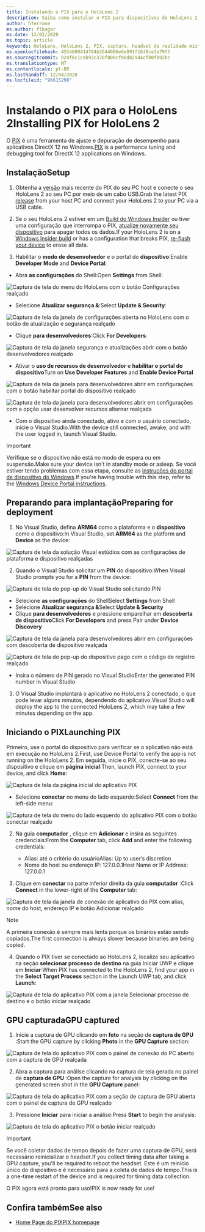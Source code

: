```yaml
---
title: Instalando o PIX para o HoloLens 2
description: Saiba como instalar o PIX para dispositivos do HoloLens 2.
author: hferrone
ms.author: flbagar
ms.date: 12/02/2020
ms.topic: article
keywords: HoloLens, HoloLens 2, PIX, captura, headset de realidade misturada, headset de realidade mista do Windows, headset da realidade virtual
ms.openlocfilehash: 4554600414784b2644006e6e891f16f8ce3a79f5
ms.sourcegitcommit: 924f8c1ceb93c378f800cf88d82944cf80f092bc
ms.translationtype: MT
ms.contentlocale: pt-BR
ms.lasthandoff: 12/04/2020
ms.locfileid: "96615298"
---
```

# <a name="installing-pix-for-hololens-2"></a><span data-ttu-id="e649a-104">Instalando o PIX para o HoloLens 2</span><span class="sxs-lookup"><span data-stu-id="e649a-104">Installing PIX for HoloLens 2</span></span>

<span data-ttu-id="e649a-105">O [PIX](https://devblogs.microsoft.com/pix) é uma ferramenta de ajuste e depuração de desempenho para aplicativos DirectX 12 no Windows.</span><span class="sxs-lookup"><span data-stu-id="e649a-105">[PIX](https://devblogs.microsoft.com/pix) is a performance tuning and debugging tool for DirectX 12 applications on Windows.</span></span> 

## <a name="setup"></a><span data-ttu-id="e649a-106">Instalação</span><span class="sxs-lookup"><span data-stu-id="e649a-106">Setup</span></span>

1. <span data-ttu-id="e649a-107">Obtenha a [versão]( https://devblogs.microsoft.com/pix/download) mais recente do PIX do seu PC host e conecte o seu HoloLens 2 ao seu PC por meio de um cabo USB.</span><span class="sxs-lookup"><span data-stu-id="e649a-107">Grab the latest PIX [release]( https://devblogs.microsoft.com/pix/download) from your host PC and connect your HoloLens 2 to your PC via a USB cable.</span></span>

2. <span data-ttu-id="e649a-108">Se o seu HoloLens 2 estiver em um [Build do Windows Insider](https://insider.windows.com) ou tiver uma configuração que interrompa o PIX,  [atualize novamente seu dispositivo](https://docs.microsoft.com/hololens/hololens-recovery) para apagar todos os dados.</span><span class="sxs-lookup"><span data-stu-id="e649a-108">If your HoloLens 2 is on a [Windows Insider build](https://insider.windows.com) or has a configuration that breaks PIX,  [re-flash your device](https://docs.microsoft.com/hololens/hololens-recovery) to erase all data.</span></span>

3. <span data-ttu-id="e649a-109">Habilitar o **modo de desenvolvedor** e o portal do **dispositivo**:</span><span class="sxs-lookup"><span data-stu-id="e649a-109">Enable **Developer Mode** and **Device Portal**:</span></span>

* <span data-ttu-id="e649a-110">Abra **as configurações** do Shell:</span><span class="sxs-lookup"><span data-stu-id="e649a-110">Open **Settings** from Shell:</span></span>

![Captura de tela do menu do HoloLens com o botão Configurações realçado](images/pix-img-01.jpg)

* <span data-ttu-id="e649a-112">Selecione **Atualizar segurança &**:</span><span class="sxs-lookup"><span data-stu-id="e649a-112">Select **Update & Security**:</span></span>

![Captura de tela da janela de configurações aberta no HoloLens com o botão de atualização e segurança realçado](images/pix-img-02.jpg)

* <span data-ttu-id="e649a-114">Clique **para desenvolvedores**:</span><span class="sxs-lookup"><span data-stu-id="e649a-114">Click **For Developers**:</span></span>

![Captura de tela da janela segurança e atualizações abrir com o botão desenvolvedores realçado](images/pix-img-03.jpg)

* <span data-ttu-id="e649a-116">Ativar o **uso de recursos de desenvolvedor** e **habilitar o portal do dispositivo**</span><span class="sxs-lookup"><span data-stu-id="e649a-116">Turn on **Use Developer Features** and **Enable Device Portal**</span></span>

![Captura de tela da janela para desenvolvedores abrir em configurações com o botão habilitar portal do dispositivo realçado](images/pix-img-04.jpg)

![Captura de tela da janela para desenvolvedores abrir em configurações com a opção usar desenvolver recursos alternar realçada](images/pix-img-05.jpg)

* <span data-ttu-id="e649a-119">Com o dispositivo ainda conectado, ativo e com o usuário conectado, inicie o Visual Studio.</span><span class="sxs-lookup"><span data-stu-id="e649a-119">With the device still connected, awake, and with the user logged in, launch Visual Studio.</span></span>

> [!IMPORTANT]
> <span data-ttu-id="e649a-120">Verifique se o dispositivo não está no modo de espera ou em suspensão.</span><span class="sxs-lookup"><span data-stu-id="e649a-120">Make sure your device isn't in standby mode or asleep.</span></span> <span data-ttu-id="e649a-121">Se você estiver tendo problemas com essa etapa, consulte as [instruções do portal de dispositivo do Windows](https://docs.microsoft.com/windows/mixed-reality/develop/platform-capabilities-and-apis/using-the-windows-device-portal).</span><span class="sxs-lookup"><span data-stu-id="e649a-121">If you're having trouble with this step, refer to the [Windows Device Portal instructions](https://docs.microsoft.com/windows/mixed-reality/develop/platform-capabilities-and-apis/using-the-windows-device-portal).</span></span>

## <a name="preparing-for-deployment"></a><span data-ttu-id="e649a-122">Preparando para implantação</span><span class="sxs-lookup"><span data-stu-id="e649a-122">Preparing for deployment</span></span>

1. <span data-ttu-id="e649a-123">No Visual Studio, defina **ARM64** como a plataforma e o **dispositivo** como o dispositivo:</span><span class="sxs-lookup"><span data-stu-id="e649a-123">In Visual Studio, set **ARM64** as the platform and **Device** as the device:</span></span>

![Captura de tela da solução Visual estúdios com as configurações de plataforma e dispositivo realçadas](images/pix-img-06.png)

2. <span data-ttu-id="e649a-125">Quando o Visual Studio solicitar um **PIN** do dispositivo:</span><span class="sxs-lookup"><span data-stu-id="e649a-125">When Visual Studio prompts you for a **PIN** from the device:</span></span>

![Captura de tela do pop-up do Visual Studio solicitando PIN](images/pix-img-07.png)

* <span data-ttu-id="e649a-127">Selecione **as configurações** do Shell</span><span class="sxs-lookup"><span data-stu-id="e649a-127">Select **Settings** from Shell</span></span>
* <span data-ttu-id="e649a-128">Selecione **Atualizar segurança &**</span><span class="sxs-lookup"><span data-stu-id="e649a-128">Select **Update & Security**</span></span>
* <span data-ttu-id="e649a-129">Clique **para desenvolvedores** e pressione emparelhar em **descoberta de dispositivo**</span><span class="sxs-lookup"><span data-stu-id="e649a-129">Click **For Developers** and press Pair under **Device Discovery**</span></span> 

![Captura de tela da janela para desenvolvedores abrir em configurações com descoberta de dispositivo realçada](images/pix-img-08.jpg)

![Captura de tela do pop-up do dispositivo pago com o código de registro realçado](images/pix-img-09.jpg)

* <span data-ttu-id="e649a-132">Insira o número de PIN gerado no Visual Studio</span><span class="sxs-lookup"><span data-stu-id="e649a-132">Enter the generated PIN number in Visual Studio</span></span>

3. <span data-ttu-id="e649a-133">O Visual Studio implantará o aplicativo no HoloLens 2 conectado, o que pode levar alguns minutos, dependendo do aplicativo.</span><span class="sxs-lookup"><span data-stu-id="e649a-133">Visual Studio will deploy the app to the connected HoloLens 2, which may take a few minutes depending on the app.</span></span>

## <a name="launching-pix"></a><span data-ttu-id="e649a-134">Iniciando o PIX</span><span class="sxs-lookup"><span data-stu-id="e649a-134">Launching PIX</span></span>

<span data-ttu-id="e649a-135">Primeiro, use o portal do dispositivo para verificar se o aplicativo não está em execução no HoloLens 2.</span><span class="sxs-lookup"><span data-stu-id="e649a-135">First, use Device Portal to verify the app is not running on the HoloLens 2.</span></span> <span data-ttu-id="e649a-136">Em seguida, inicie o PIX, conecte-se ao seu dispositivo e clique em **página inicial**:</span><span class="sxs-lookup"><span data-stu-id="e649a-136">Then, launch PIX, connect to your device, and click **Home**:</span></span>

![Captura de tela da página inicial do aplicativo PIX](images/pix-img-10.png)

* <span data-ttu-id="e649a-138">Selecione **conectar** no menu do lado esquerdo:</span><span class="sxs-lookup"><span data-stu-id="e649a-138">Select **Connect** from the left-side menu:</span></span>

![Captura de tela do menu do lado esquerdo do aplicativo PIX com o botão conectar realçado](images/pix-img-11.png)

2. <span data-ttu-id="e649a-140">Na guia **computador** , clique em **Adicionar** e insira as seguintes credenciais:</span><span class="sxs-lookup"><span data-stu-id="e649a-140">From the **Computer** tab, click **Add** and enter the following credentials:</span></span>
    * <span data-ttu-id="e649a-141">Alias: até o critério do usuário</span><span class="sxs-lookup"><span data-stu-id="e649a-141">Alias: Up to user’s discretion</span></span>
    * <span data-ttu-id="e649a-142">Nome do host ou endereço IP: 127.0.0.1</span><span class="sxs-lookup"><span data-stu-id="e649a-142">Host Name or IP Address: 127.0.0.1</span></span>

3. <span data-ttu-id="e649a-143">Clique em **conectar** na parte inferior direita da guia **computador** :</span><span class="sxs-lookup"><span data-stu-id="e649a-143">Click **Connect** in the lower-right of the **Computer** tab:</span></span>

![Captura de tela da janela de conexão de aplicativo do PIX com alias, nome do host, endereço IP e botão Adicionar realçado](images/pix-img-12.png)

> [!NOTE]
> <span data-ttu-id="e649a-145">A primeira conexão é sempre mais lenta porque os binários estão sendo copiados.</span><span class="sxs-lookup"><span data-stu-id="e649a-145">The first connection is always slower because binaries are being copied.</span></span>

4. <span data-ttu-id="e649a-146">Quando o PIX tiver se conectado ao HoloLens 2, localize seu aplicativo na seção **selecionar processo de destino** na guia Iniciar UWP e clique em **Iniciar**:</span><span class="sxs-lookup"><span data-stu-id="e649a-146">When PIX has connected to the HoloLens 2, find your app in the **Select Target Process** section in the Launch UWP tab, and click **Launch**:</span></span>

![Captura de tela do aplicativo PIX com a janela Selecionar processo de destino e o botão iniciar realçado](images/pix-img-13.png)

## <a name="gpu-captured"></a><span data-ttu-id="e649a-148">GPU capturada</span><span class="sxs-lookup"><span data-stu-id="e649a-148">GPU captured</span></span>

1. <span data-ttu-id="e649a-149">Inicie a captura de GPU clicando em **foto** na seção de **captura de GPU** :</span><span class="sxs-lookup"><span data-stu-id="e649a-149">Start the GPU capture by clicking **Photo** in the **GPU Capture** section:</span></span>

![Captura de tela do aplicativo PIX com o painel de conexão do PC aberto com a captura de GPU realçada](images/pix-img-14.png)

2. <span data-ttu-id="e649a-151">Abra a captura para análise clicando na captura de tela gerada no painel de **captura de GPU** :</span><span class="sxs-lookup"><span data-stu-id="e649a-151">Open the capture for analysis by clicking on the generated screen shot in the **GPU Capture** panel:</span></span>

![Captura de tela do aplicativo PIX com a seção de captura de GPU aberta com o painel de captura de GPU realçado](images/pix-img-15.png)

3. <span data-ttu-id="e649a-153">Pressione **Iniciar** para iniciar a análise:</span><span class="sxs-lookup"><span data-stu-id="e649a-153">Press **Start** to begin the analysis:</span></span>

![Captura de tela do aplicativo PIX o botão iniciar realçado](images/pix-img-16.png)

> [!IMPORTANT]
> <span data-ttu-id="e649a-155">Se você coletar dados de tempo depois de fazer uma captura de GPU, será necessário reinicializar o headset.</span><span class="sxs-lookup"><span data-stu-id="e649a-155">If you collect timing data after taking a GPU capture, you'll be required to reboot the headset.</span></span> <span data-ttu-id="e649a-156">Este é um reinício único do dispositivo e é necessário para a coleta de dados de tempo.</span><span class="sxs-lookup"><span data-stu-id="e649a-156">This is a one-time restart of the device and is required for timing data collection.</span></span>

<span data-ttu-id="e649a-157">O PIX agora está pronto para uso!</span><span class="sxs-lookup"><span data-stu-id="e649a-157">PIX is now ready for use!</span></span>

## <a name="see-also"></a><span data-ttu-id="e649a-158">Confira também</span><span class="sxs-lookup"><span data-stu-id="e649a-158">See also</span></span>
* [<span data-ttu-id="e649a-159">Home Page do PIX</span><span class="sxs-lookup"><span data-stu-id="e649a-159">PIX homepage</span></span>](https://devblogs.microsoft.com/pix)